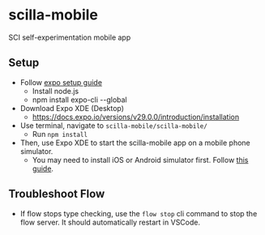 # scilla-mobile
SCI self-experimentation mobile app

## Setup
* Follow [expo setup guide](https://expo.io/learn)
  * Install node.js
  * npm install expo-cli --global
* Download Expo XDE (Desktop)
  * https://docs.expo.io/versions/v29.0.0/introduction/installation
* Use terminal, navigate to `scilla-mobile/scilla-mobile/`
  * Run `npm install`
* Then, use Expo XDE to start the scilla-mobile app on a mobile phone simulator. 
  * You may need to install iOS or Android simulator first. Follow [this guide](https://docs.expo.io/versions/v29.0.0/introduction/installation).


## Troubleshoot Flow
* If flow stops type checking, use the `flow stop` cli command to stop the flow server. It should automatically restart in VSCode. 